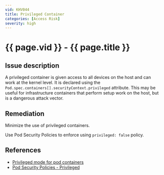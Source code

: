 ```yaml
---
vid: KHV044
title: Privileged Container
categories: [Access Risk]
severity: high
---
```


# {{ page.vid }} - {{ page.title }}

## Issue description

A privileged container is given access to all devices on the host and can work at the kernel level. It is declared using the `Pod.spec.containers[].securityContext.privileged` attribute. This may be useful for infrastructure containers that perform setup work on the host, but is a dangerous attack vector.

## Remediation

Minimize the use of privileged containers.

Use Pod Security Policies to enforce using `privileged: false` policy. 

## References

- [Privileged mode for pod containers](https://kubernetes.io/docs/concepts/workloads/pods/pod/#privileged-mode-for-pod-containers)
- [Pod Security Policies - Privileged](https://kubernetes.io/docs/concepts/policy/pod-security-policy/#privileged)
